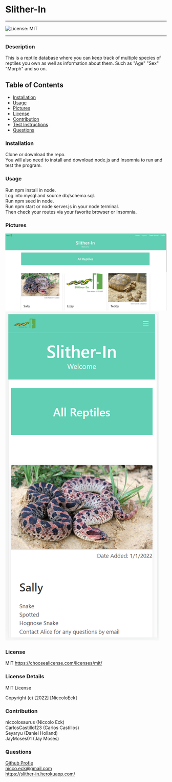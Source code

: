   # Slither-In

  ----
  ![License: MIT](https://img.shields.io/badge/License-MIT-yellow.svg)

  ----

### Description
This is a reptile database where you can keep track of multiple species of reptiles you own as well as information about them. Such as "Age" "Sex" "Morph" and so on. 

## Table of Contents
- [Installation](#installation)
- [Usage](#usage)
- [Pictures](#pictures)
- [License](#license)
- [Contribution](#contribution)
- [Test Instructions](#test-instructions)
- [Questions](#questions)



### Installation
Clone or download the repo.</br> You will also need to install and download node.js and Insomnia to run and test the program.

### Usage
Run npm install in node.</br>  Log into mysql and source db/schema.sql.</br>  Run npm seed in node.</br> Run npm start or node server.js in your node terminal.</br> Then check your routes via your favorite browser or Insomnia. 

### Pictures
![Homepage-Desktop](./public/pics/homepage-desktop.PNG)</br>
![Homepage-Mobile](./public/pics/homepage-mobile.PNG)</br>

### License
MIT
https://choosealicense.com/licenses/mit/

### License Details

MIT License

Copyright (c) [2022] [NiccoloEck]

### Contribution
niccolosaurus (Niccolo Eck) </br> CarlosCastillo123 (Carlos Castillos) </br> Seyaryu (Daniel Holland) </br> JayMoses01 (Jay Moses) </br>

### Questions
[Github Profie](https://github.com/niccolosaurus) </br>
nicco.eck@gmail.com </br>
https://slither-in.herokuapp.com/ </br>